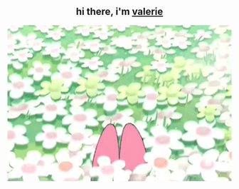 <div align="center">
  <h2> 
    hi there, i'm <a href="https://t.me/kimvlry">valerie</a> 
  </h2>
  
  ![](gh5.gif)
</div>
